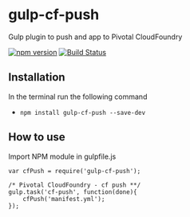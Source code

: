 # gulp-cf-push
Gulp plugin to push and app to Pivotal CloudFoundry

[![npm version](https://badge.fury.io/js/gulp-cf-push.svg)](https://badge.fury.io/js/gulp-cf-push)
[![Build Status](https://travis-ci.org/eduardogch/gulp-cf-push.svg?branch=master)](https://travis-ci.org/eduardogch/gulp-cf-push)

## Installation

In the terminal run the following command
- `npm install gulp-cf-push --save-dev`

## How to use

Import NPM module in gulpfile.js
```
var cfPush = require('gulp-cf-push');

/* Pivotal CloudFoundry - cf push **/
gulp.task('cf-push', function(done){
    cfPush('manifest.yml');
});
```
